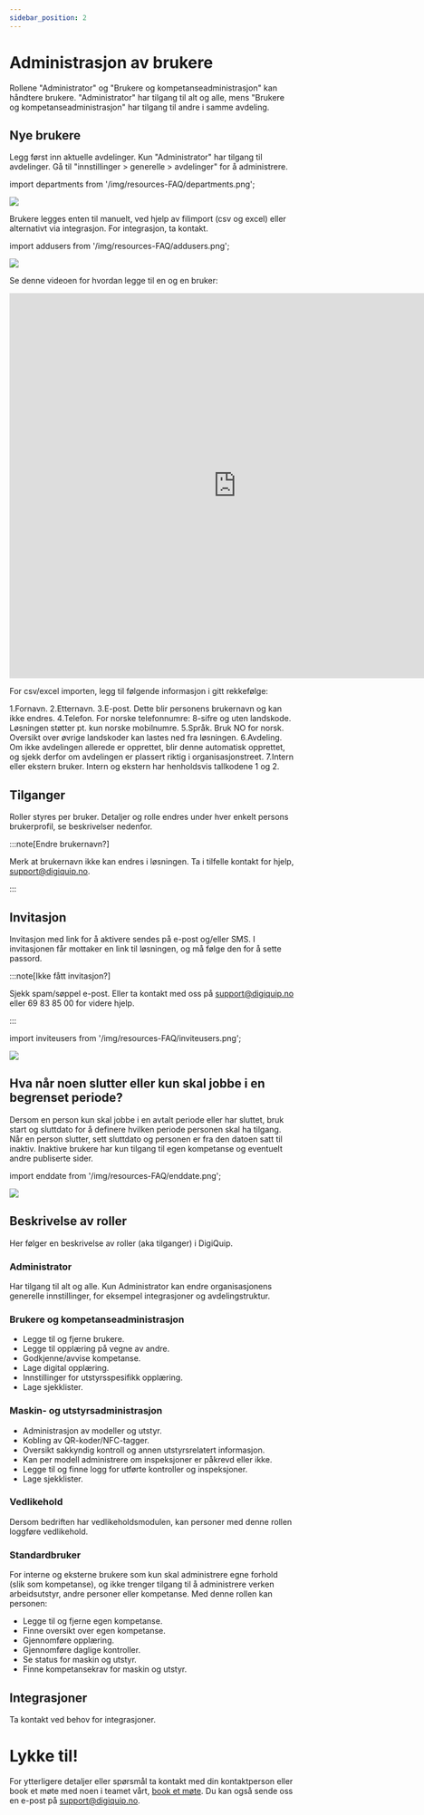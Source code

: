 ```yaml
---
sidebar_position: 2
---
```


# Administrasjon av brukere

Rollene "Administrator" og "Brukere og kompetanseadministrasjon" kan håndtere brukere. "Administrator" har tilgang til alt og alle, mens "Brukere og kompetanseadministrasjon" har tilgang til andre i samme avdeling.

## Nye brukere

Legg først inn aktuelle avdelinger. Kun "Administrator" har tilgang til avdelinger. Gå til "innstillinger > generelle > avdelinger" for å administrere.

import departments from '/img/resources-FAQ/departments.png';

<img src={departments} style={{width:800}} />

Brukere legges enten til manuelt, ved hjelp av filimport (csv og excel) eller alternativt via integrasjon. For integrasjon, ta kontakt.

import addusers from '/img/resources-FAQ/addusers.png';

<img src={addusers} style={{width:800}} />

Se denne videoen for hvordan legge til en og en bruker:
<iframe width="800" height="680" src="https://www.youtube-nocookie.com/embed/qpn3Yn3WmvI?si=R_dzgp6DVlr-MVuA" title="YouTube video player" frameborder="0" allow="accelerometer; autoplay; clipboard-write; encrypted-media; gyroscope; picture-in-picture; web-share" referrerpolicy="strict-origin-when-cross-origin" allowfullscreen></iframe>

For csv/excel importen, legg til følgende informasjon i gitt rekkefølge:

1.Fornavn.
2.Etternavn.
3.E-post. Dette blir personens brukernavn og kan ikke endres.
4.Telefon. For norske telefonnumre: 8-sifre og uten landskode. Løsningen støtter pt. kun norske mobilnumre.
5.Språk. Bruk NO for norsk. Oversikt over øvrige landskoder kan lastes ned fra løsningen.
6.Avdeling. Om ikke avdelingen allerede er opprettet, blir denne automatisk opprettet, og sjekk derfor om avdelingen er plassert riktig i organisasjonstreet.
7.Intern eller ekstern bruker. Intern og ekstern har henholdsvis tallkodene 1 og 2.

## Tilganger

Roller styres per bruker. Detaljer og rolle endres under hver enkelt persons brukerprofil, se beskrivelser nedenfor.

:::note[Endre brukernavn?]

Merk at brukernavn ikke kan endres i løsningen. Ta i tilfelle kontakt for hjelp, support@digiquip.no.

:::

## Invitasjon

Invitasjon med link for å aktivere sendes på e-post og/eller SMS. I invitasjonen får mottaker en link til løsningen, og må følge den for å sette passord.

:::note[Ikke fått invitasjon?]

Sjekk spam/søppel e-post. Eller ta kontakt med oss på support@digiquip.no eller 69 83 85 00 for videre hjelp.

:::

import inviteusers from '/img/resources-FAQ/inviteusers.png';

<img src={inviteusers} style={{width:800}} />

## Hva når noen slutter eller kun skal jobbe i en begrenset periode?
Dersom en person kun skal jobbe i en avtalt periode eller har sluttet, bruk start og sluttdato for å definere hvilken periode personen skal ha tilgang. Når en person slutter, sett sluttdato og personen er fra den datoen satt til inaktiv. Inaktive brukere har kun tilgang til egen kompetanse og eventuelt andre publiserte sider.

import enddate from '/img/resources-FAQ/enddate.png';

<img src={enddate} style={{width:800}} />

## Beskrivelse av roller

Her følger en beskrivelse av roller (aka tilganger) i DigiQuip.

### Administrator

Har tilgang til alt og alle. Kun Administrator kan endre organisasjonens generelle innstillinger, for eksempel integrasjoner og avdelingstruktur.

### Brukere og kompetanseadministrasjon

+ Legge til og fjerne brukere.
+ Legge til opplæring på vegne av andre.
+ Godkjenne/avvise kompetanse.
+ Lage digital opplæring.
+ Innstillinger for utstyrsspesifikk opplæring.
+ Lage sjekklister.

### Maskin- og utstyrsadministrasjon

+ Administrasjon av modeller og utstyr.
+ Kobling av QR-koder/NFC-tagger.
+ Oversikt sakkyndig kontroll og annen utstyrsrelatert informasjon.
+ Kan per modell administrere om inspeksjoner er påkrevd eller ikke.
+ Legge til og finne logg for utførte kontroller og inspeksjoner.
+ Lage sjekklister.

### Vedlikehold

Dersom bedriften har vedlikeholdsmodulen, kan personer med denne rollen loggføre vedlikehold.

### Standardbruker

For interne og eksterne brukere som kun skal administrere egne forhold (slik som kompetanse), og ikke trenger tilgang til å administrere verken arbeidsutstyr, andre personer eller kompetanse. Med denne rollen kan personen:

+ Legge til og fjerne egen kompetanse.
+ Finne oversikt over egen kompetanse.
+ Gjennomføre opplæring.
+ Gjennomføre daglige kontroller.
+ Se status for maskin og utstyr.
+ Finne kompetansekrav for maskin og utstyr.

## Integrasjoner

Ta kontakt ved behov for integrasjoner.

# Lykke til!

For ytterligere detaljer eller spørsmål ta kontakt med din kontaktperson eller book et møte med noen i teamet vårt, [book et møte](https://digiquip.no/about). Du kan også sende oss en e-post på support@digiquip.no.